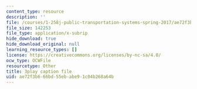 ```yaml
---
content_type: resource
description: ''
file: /courses/1-258j-public-transportation-systems-spring-2017/ae72f3b666bd55ebabe91c04b268a64b_JPCA2qE9MSw.vtt
file_size: 142253
file_type: application/x-subrip
hide_download: true
hide_download_original: null
learning_resource_types: []
license: https://creativecommons.org/licenses/by-nc-sa/4.0/
ocw_type: OCWFile
resourcetype: Other
title: 3play caption file
uid: ae72f3b6-66bd-55eb-abe9-1c04b268a64b
---
```

